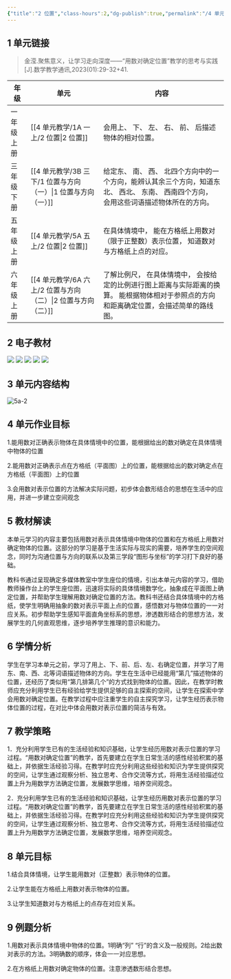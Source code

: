 ```yaml
---
{"title":"2 位置","class-hours":2,"dg-publish":true,"permalink":"/4 单元教学/5A 五上/2 位置/","dgPassFrontmatter":true,"noteIcon":""}
---
```



## 1 单元链接

> 金滢.聚焦意义，让学习走向深度——“用数对确定位置”教学的思考与实践[J].数学教学通讯,2023(01):29-32+41.

| 年级 | 单元 | 内容 | 
| - | - | - |
| 一年级上册 | [[4 单元教学/1A 一上/2 位置\|2 位置]] | 会用上、 下、 左、 右、 前、 后描述物体的相对位置。 |
| 三年级下册 | [[4 单元教学/3B 三下/1 位置与方向（一）\|1 位置与方向（一）]] | 给定东、 南、 西、 北四个方向中的一个方向，能辨认其余三个方向，知道东北、 西北、 东南、 西南四个方向， 会用这些词语描述物体所在的方向。 |
| 五年级上册 | [[4 单元教学/5A 五上/2 位置\|2 位置]] | 在具体情境中， 能在方格纸上用数对（限于正整数）表示位置， 知道数对与方格纸上点的对应。 |
| 六年级上册 | [[4 单元教学/6A 六上/2 位置与方向（二）\|2 位置与方向（二）]] | 了解比例尺， 在具体情境中， 会按给定的比例进行图上距离与实际距离的换算。 能根据物体相对于参照点的方向和距离确定位置，会描述简单的路线图。 |


## 2 电子教材

<p class="grid-4">
	<img loading="lazy" decoding="async" src="https://download.pep.com.cn/xsxjc/22xjcsx51x/files/mobile/25.jpg">
	<img loading="lazy" decoding="async" src="https://download.pep.com.cn/xsxjc/22xjcsx51x/files/mobile/26.jpg">
	<img loading="lazy" decoding="async" src="https://download.pep.com.cn/xsxjc/22xjcsx51x/files/mobile/27.jpg">
	<img loading="lazy" decoding="async" src="https://download.pep.com.cn/xsxjc/22xjcsx51x/files/mobile/28.jpg">
	<img loading="lazy" decoding="async" src="https://download.pep.com.cn/xsxjc/22xjcsx51x/files/mobile/29.jpg">
</p>

## 3 单元内容结构

![5a-2](https://r2.edui123.com/2023/04/5a-2.png)

## 4 单元作业目标

1.能用数对正确表示物体在具体情境中的位置，能根据给出的数对确定在具体情境中物体的位置

2.能用数对正确表示点在方格纸（平面图）上的位置，能根据给出的数对确定点在方格纸（平面图）上的位置

3.会用数对表示位置的方法解决实际问题，初步体会数形结合的思想在生活中的应用，并进一步建立空间观念

## 5 教材解读

本单元学习的内容主要包括用数对表示具体情境中物体的位置和在方格纸上用数对确定物体的位置。这部分的学习是基于生活实际与现实的需要，培养学生的空间观念，同时为沟通位置与方向的联系以及第三学段“图形与坐标”的学习打下良好的基础。

教科书通过呈现确定多媒体教室中学生座位的情境，引出本单元内容的学习，借助教师操作台上的学生座位图，迅速将实际的具体情境数学化，抽象成在平面图上确定位置，并帮助学生理解用数对确定位置的方法。教科书还结合具体情境中的方格纸，使学生明确用抽象的数对表示平面上点的位置，感悟数对与物体位置的一一对应关系。初步帮助学生感知平面直角坐标系的思想，渗透数形结合的思想方法，发展学生的几何直观思维，逐步培养学生推理的意识和能力。

## 6 学情分析

学生在学习本单元之前，学习了用上、下、前、后、左、右确定位置，并学习了用东、南、西、北等词语描述物体的方向。学生在生活中已经能用“第几”描述物体的位置，还经历了类似用“第几排第几个”的方式找到物体的位置。因此，在教学时教师应充分利用学生已有经验给学生提供足够的自主探索的空间，让学生在探索中学会用数对确定位置。在教学过程中应注重学生的自主探究学习，让学生经历表示物体位置的过程，在对比中体会用数对表示位置的简洁与有效。

## 7 教学策略

1．充分利用学生已有的生活经验和知识基础，让学生经历用数对表示位置的学习过程。“用数对确定位置”的教学，首先要建立在学生日常生活的感性经验积累的基础上，并依据生活经验习得。在教学时应充分利用这些经验和知识为学生提供探究的空间，让学生通过观察分析、独立思考、合作交流等方式，将用生活经验描述位置上升为用数学方法确定位置，发展数学思维，培养空间观念。

2．充分利用学生已有的生活经验和知识基础，让学生经历用数对表示位置的学习过程。“用数对确定位置”的教学，首先要建立在学生日常生活的感性经验积累的基础上，并依据生活经验习得。在教学时应充分利用这些经验和知识为学生提供探究的空间，让学生通过观察分析、独立思考、合作交流等方式，将用生活经验描述位置上升为用数学方法确定位置，发展数学思维，培养空间观念。

## 8 单元目标

1.结合具体情境，让学生能用数对（正整数）表示物体的位置。

2.让学生能在方格纸上用数对表示物体的位置。

3.让学生知道数对与方格纸上的点存在对应关系。


## 9 例题分析

1.用数对表示具体情境中物体的位置。1明确“列” “行”的含义及一般规则。2给出数对表示的方法。3明确数的顺序，体会一一对应思想。

2.在方格纸上用数对确定物体的位置。注意渗透数形结合思想。

